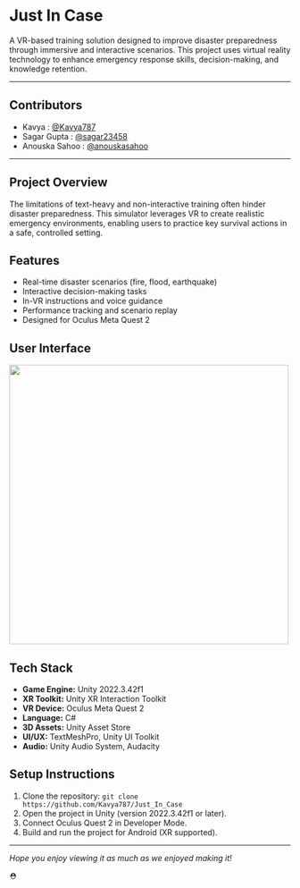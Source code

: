 # Just In Case

A VR-based training solution designed to improve disaster preparedness through immersive and interactive scenarios. This project uses virtual reality technology to enhance emergency response skills, decision-making, and knowledge retention.

---

## Contributors

- Kavya : [@Kavya787](https://github.com/Kavya787)
- Sagar Gupta : [@sagar23458](https://github.com/sagar23458)
- Anouska Sahoo : [@anouskasahoo](https://github.com/anouskasahoo)

---

## Project Overview

The limitations of text-heavy and non-interactive training often hinder disaster preparedness. This simulator leverages VR to create realistic emergency environments, enabling users to practice key survival actions in a safe, controlled setting.

## Features

- Real-time disaster scenarios (fire, flood, earthquake)
- Interactive decision-making tasks
- In-VR instructions and voice guidance
- Performance tracking and scenario replay
- Designed for Oculus Meta Quest 2

## User Interface

<img src="https://github.com/user-attachments/assets/8be17779-a087-4f0e-8305-ec86d6ccb429" width="500">


## Tech Stack

- **Game Engine:** Unity 2022.3.42f1
- **XR Toolkit:** Unity XR Interaction Toolkit
- **VR Device:** Oculus Meta Quest 2
- **Language:** C#
- **3D Assets:** Unity Asset Store
- **UI/UX:** TextMeshPro, Unity UI Toolkit
- **Audio:** Unity Audio System, Audacity

## Setup Instructions

1. Clone the repository:
```git clone https://github.com/Kavya787/Just_In_Case```
3. Open the project in Unity (version 2022.3.42f1 or later).
4. Connect Oculus Quest 2 in Developer Mode.
5. Build and run the project for Android (XR supported).

---
*Hope you enjoy viewing it as much as we enjoyed making it!*

⛑
